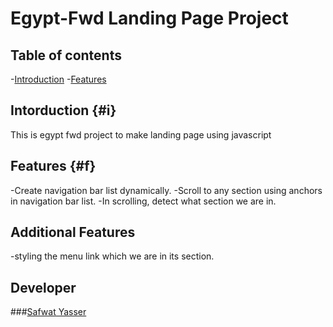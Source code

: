 # Egypt-Fwd Landing Page Project

## Table of contents

-[Introduction](#i)
-[Features](#f)

## Intorduction {#i}

This is egypt fwd project to make landing page using javascript

## Features {#f}
-Create navigation bar list dynamically.
-Scroll to any section using anchors in navigation bar list.
-In scrolling, detect what section we are in.

## Additional Features
-styling the menu link which we are in its section.

## Developer 
###[Safwat Yasser](https://github.com/safwatyasser26)